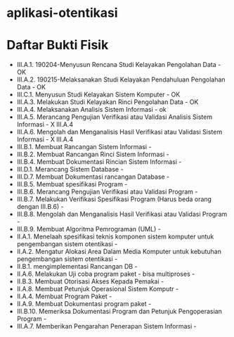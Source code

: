 # aplikasi-otentikasi

# Daftar Bukti Fisik

- III.A.1. 190204-Menyusun Rencana Studi Kelayakan Pengolahan Data - OK 
- III.A.2. 190215-Melaksanakan Studi Kelayakan Pendahuluan Pengolahan Data - OK
- III.C.1. Menyusun Studi Kelayakan Sistem Komputer - OK
- III.A.3. Melakukan Studi Kelayakan Rinci Pengolahan Data - OK
- III.A.4. Melaksanakan Analisis Sistem Informasi - ok
- III.A.5. Merancang Pengujian Verifikasi atau Validasi Analisis Sistem Informasi - X III.A.4
- III.A.6. Mengolah dan Menganalisis Hasil Verifikasi atau Validasi Sistem Informasi - X III.A.4
- III.B.1. Membuat Rancangan Sistem Informasi - 
- III.B.2. Membuat Rancangan Rinci Sistem Informasi - 
- III.B.4. Membuat Dokumentasi Rincian Sistem Informasi - 
- III.D.1. Merancang Sistem Database - 
- III.D.7. Membuat Dokumentasi rancangan Database - 
- III.B.5. Membuat spesifikasi Program - 
- III.B.6. Merancang Pengujian Verifikasi atau Validasi Program - 
- III.B.7. Melakukan Verifikasi Spesifikasi Program (Harus beda orang dengan III.B.6) - 
- III.B.8. Mengolah dan Menganalisis Hasil Verifikasi atau Validasi Program - 
- III.B.9. Membuat Algoritma Pemrograman (UML) - 
- II.A.1. Menelaah spesifikasi teknis komponen sistem komputer untuk pengembangan sistem otentikasi - 
- II.A.2. Mengatur Alokasi Area Dalam Media Komputer untuk kebutuhan pengembangan sistem otentikasi - 
- II.B.1. mengimplementasi Rancangan DB - 
- II.A.6. Melakukan Uji coba program paket - bisa multiproses - 
- II.B.3. Membuat Otorisasi Akses Kepada Pemakai - 
- II.A.8. Membuat Petunjuk Operasional Sistem Komputr - 
- II.A.4. Membuat Program Paket - 
- II.A.9. Membuat Dokumentasi program paket - 
- III.B.10. Memeriksa Dokumentasi Program dan Petunjuk Pengoperasian Program - 
- III.A.7. Memberikan Pengarahan Penerapan Sistem Informasi - 
